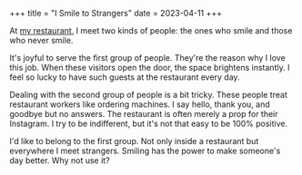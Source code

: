+++
title = "I Smile to Strangers"
date = 2023-04-11
+++

At [my restaurant](https://www.happycow.net/reviews/cheesylazy-jeju-295726), I meet two kinds of people: the ones who smile and those who never smile.

It's joyful to serve the first group of people. They're the reason why I love this job. When these visitors open the door, the space brightens instantly. I feel so lucky to have such guests at the restaurant every day.

Dealing with the second group of people is a bit tricky. These people treat restaurant workers like ordering machines. I say hello, thank you, and goodbye but no answers. The restaurant is often merely a prop for their Instagram. I try to be indifferent, but it's not that easy to be 100% positive.

I'd like to belong to the first group. Not only inside a restaurant but everywhere I meet strangers. Smiling has the power to make someone's day better. Why not use it?
